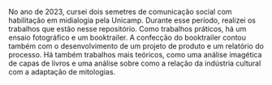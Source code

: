 No ano de 2023, cursei dois semetres de comunicação social com habilitação em midialogia pela Unicamp. Durante esse período, realizei os trabalhos que estão nesse repositório. 
Como trabalhos práticos, há um ensaio fotográfico e um booktrailer. A confecção do booktrailer contou também com o desenvolvimento de um projeto de produto e um relatório do processo.
Há também trabalhos mais teóricos, como uma análise imagética de capas de livros e uma análise sobre como a relação da indústria cultural com a adaptação de mitologias. 
